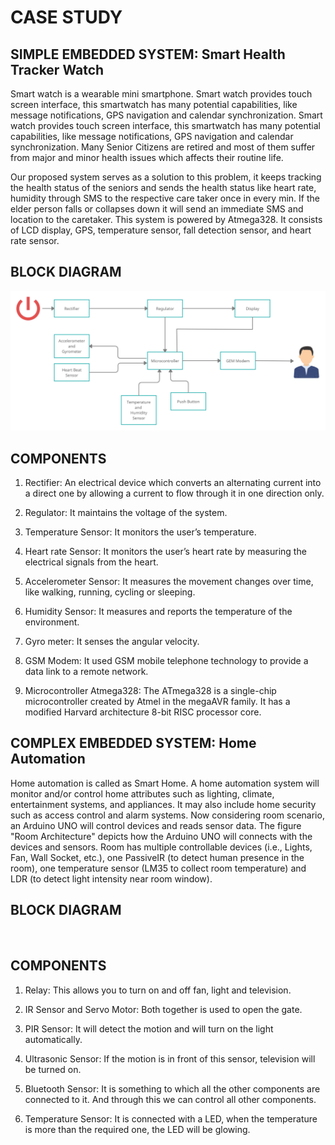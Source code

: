 # CASE STUDY #

## SIMPLE EMBEDDED SYSTEM: Smart Health Tracker Watch ##

Smart watch is a wearable mini smartphone. Smart watch provides touch screen interface, this smartwatch has many potential capabilities, like message notifications, GPS navigation and calendar synchronization. Smart watch provides touch screen interface, this smartwatch has many potential capabilities, like message notifications, GPS navigation and calendar synchronization.  Many Senior Citizens are retired and most of them suffer from major and minor health issues which affects their routine life.

Our proposed system serves as a solution to this problem, it keeps tracking the health status of the seniors and sends the health status like heart rate, humidity through SMS to the respective care taker once in every min. If the elder person falls or collapses down it will send an immediate SMS and location to the caretaker. This system is powered by Atmega328. It consists of LCD display, GPS, temperature sensor, fall detection sensor, and heart rate sensor.


## BLOCK DIAGRAM ##

![](https://github.com/KeerthuMG/M2-EmbSys/blob/main/CaseStudy/Simple.jpg)


## COMPONENTS ##

1.	Rectifier: An electrical device which converts an alternating current into a direct one by allowing a current to flow through it in one direction only.

2.	Regulator: It maintains the voltage of the system.

3.	Temperature Sensor: It monitors the user’s temperature.

4.	Heart rate Sensor: It monitors the user’s heart rate by measuring the electrical signals from the heart.

5.	Accelerometer Sensor: It measures the movement changes over time, like walking, running, cycling or sleeping.

6.	Humidity Sensor: It measures and reports the temperature of the environment.

7.	Gyro meter: It senses the angular velocity.

8.	GSM Modem: It used GSM mobile telephone technology to provide a data link to a remote network.

9.	Microcontroller Atmega328: The ATmega328 is a single-chip microcontroller created by Atmel in the megaAVR family. It has a modified Harvard architecture 8-bit RISC processor core.


## COMPLEX EMBEDDED SYSTEM: Home Automation ##

Home automation is called as Smart Home. A home automation system will monitor and/or control home attributes such as lighting, climate, entertainment systems, and appliances. It may also include home security such as access control and alarm systems. 
Now considering room scenario, an Arduino UNO will control devices and reads sensor data. The figure "Room Architecture" depicts how the Arduino UNO will connects with the devices and sensors. Room has multiple controllable devices (i.e., Lights, Fan, Wall Socket, etc.), one PassiveIR (to detect human presence in the room), one temperature sensor (LM35 to collect room temperature) and LDR (to detect light intensity near room window).

## BLOCK DIAGRAM ##

![]()


## COMPONENTS ##

1.  Relay: This allows you to turn on and off fan, light and television. 

2.	IR Sensor and Servo Motor: Both together is used to open the gate.

3.	PIR Sensor: It will detect the motion and will turn on the light automatically.

4.	Ultrasonic Sensor: If the motion is in front of this sensor, television will be turned on.

5.	Bluetooth Sensor: It is something to which all the other components are connected to it. And through this we can control all other components.

6.	Temperature Sensor: It is connected with a LED, when the temperature is more than the required one, the LED will be glowing.












